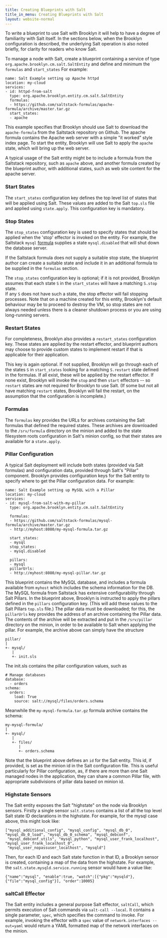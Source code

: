 ```yaml
---
title: Creating Blueprints with Salt
title_in_menu: Creating Blueprints with Salt
layout: website-normal
---
```


To write a blueprint to use Salt with Brooklyn it will help to have a degree of familiarity with Salt itself. In the 
sections below, when the Brooklyn configuration is described, the underlying Salt operation is also noted briefly, for 
clarity for readers who know Salt.

To manage a node with Salt, create a blueprint containing a service of type `org.apache.brooklyn.cm.salt.SaltEntity`
and define and minimum the `formulas` and `start_states` 
For example:

    name: Salt Example setting up Apache httpd
    location: my-cloud
    services:
    - id: httpd-from-salt
      type: org.apache.brooklyn.entity.cm.salt.SaltEntity
      formulas:
      - https://github.com/saltstack-formulas/apache-formula/archive/master.tar.gz
      start_states:
      - apache
    
This example specifies that Brooklyn should use Salt to download the `apache-formula` from the Saltstack repository on
Github. The apache formula contains the Apache web server with a simple "it worked" style index page. To start the 
entity, Brooklyn will use Salt to apply the `apache` state, which will bring up the web server.

A typical usage of the Salt entity might be to include a formula from the Saltstack repository, such as `apache` above,
and another formula created by the blueprint author, with additional states, such as web site content for the apache 
server.

### Start States

The `start_states` configuration key defines the top level list of states that will be applied using Salt.  These values
are added to the Salt `top.sls` file and applied using `state.apply`.  This configuration key is mandatory.

### Stop States

The `stop_states` configuration key is used to specify states that should be applied when the 'stop' effector
is invoked on the entity.  For example, the Saltstack `mysql` [formula](https://github.com/saltstack-formulas/mysql-formula)
supplies a state `mysql.disabled` that will shut down the database server.

If the Saltstack formula does not supply a suitable stop state, the blueprint author can create a suitable state and
include it in an additional formula to be supplied in the `formulas` section. 

The `stop_states` configuration key is optional; 
if it is not provided, Brooklyn assumes that each state `S` in the `start_states` will have a matching `S.stop` state.  
If any `S` does not have such a state, the stop effector will fail stopping processes.
Note that on a machine created for this entity, Brooklyn's default behaviour may be to proceed to destroy the VM,
so stop states are not always needed unless there is a cleaner shutdown process or you are using long-running servers.


### Restart States

For completeness, Brooklyn also provides a `restart_states` configuration key. These states are applied by the restart
effector, and blueprint authors may choose to provide custom states to implement restart if that is applicable for their
application. 

This key is again optional.
If not supplied, Brooklyn will go through each of the states `S` in `start_states` 
looking for a matching `S.restart` state defined in the formulas.
If all exist, these will be applied by the restart effector. 
If none exist, Brooklyn will invoke the `stop` and then `start` effectors -- 
so `restart` states are not required for Brooklyn to use Salt.
(If some but not all have matching `restart` states, 
Brooklyn will fail the restart, on the assumption that the configuration is incomplete.)   

### Formulas

The `formulas` key provides the URLs for archives containing the Salt formulas that defined the required states. These
archives are downloaded to the `/srv/formula` directory on the minion and added to the state filesystem roots 
configuration in Salt's minion config, so that their states are available for a `state.apply`.

### Pillar Configuration

A typical Salt deployment will include both states (provided via Salt formulas) and configuration data, provided through 
Salt's "Pillar" component.  Brooklyn provides configuration keys for the Salt entity to specify where to get the Pillar
configuration data.  For example:

    name: Salt Example setting up MySQL with a Pillar
    location: my-cloud
    services:
    - id: mysql-from-salt-with-my-pillar
      type: org.apache.brooklyn.entity.cm.salt.SaltEntity
    
      formulas:
      - https://github.com/saltstack-formulas/mysql-formula/archive/master.tar.gz
      - http://myhost:8080/my-mysql-formula.tar.gz
    
      start_states:
      - mysql
      stop_states: 
      - mysql.disabled
    
      pillars: 
      - mysql
      pillarUrls:
      - http://myhost:8080/my-mysql-pillar.tar.gz


This blueprint contains the MySQL database, and includes a formula available from `myhost` which includes the schema
information for the DB. The MySQL formula from Saltstack has extensive configurability through Salt Pillars. In the 
blueprint above, Brooklyn is instructed to apply the pillars defined in the `pillars` configuration key.  (This will 
add these values to the Salt Pillars `top.sls` file.)  The pillar data must be downloaded; for this, the `pillarUrls` key
provides the address of an archive containing the Pillar data.  The contents of the archive will be extracted and put
in the `/srv/pillar` directory on the minion, in order to be available to Salt when applying the pillar. For example,
the archive above can simply have the structure

    pillar/
    |
    +- mysql/
       |
       +- init.sls

The init.sls contains the pillar configuration values, such as 

    # Manage databases
    database:
      - orders
    schema:
      orders:
        load: True
        source: salt://mysql/files/orders.schema

Meanwhile the `my-mysql-formula.tar.gz` formula archive contains the schema:

    my-mysql-formula/
    |
    +- mysql/
       |
       +- files/
          |
          +- orders.schema

Note that the blueprint above defines an `id` for the Salt entity.  This id, if provided, is set as the minion id in
the Salt configuration file.  This is useful particularly for Pillar configuration, as, if there are more than one 
Salt managed nodes in the application, they can share a common Pillar file, with appropriate subdivisions of pillar 
data based on minion id.

### Highstate Sensors

The Salt entity exposes the Salt "highstate" on the node via Brooklyn sensors.  Firstly a single sensor `salt.states` 
contains a list of all the top level Salt state ID declarations in the highstate.  For example, for the mysql case 
above, this might look like:

    ["mysql_additional_config", "mysql_config", "mysql_db_0", "mysql_db_0_load", "mysql_db_0_schema", "mysql_debconf",
     "mysql_debconf_utils", "mysql_python", "mysql_user_frank_localhost", "mysql_user_frank_localhost_0", 
     "mysql_user_nopassuser_localhost", "mysqld"]

Then, for each ID and each Salt state function in that ID, a Brooklyn sensor is created, containing a map of the data
from the highstate.  For example, the `salt.state.mysqld.service.running` sensor would have a value like:

    {"name":"mysql", "enable":true, "watch":[{"pkg":"mysqld"}, {"file":"mysql_config"}], "order":10005}


### saltCall Effector

The Salt entity includes a general purpose Salt effector, `saltCall`, which permits execution of Salt commands via
`salt-call --local`.  It contains a single parameter, `spec`, which specifies the command to invoke.  For example, 
invoking the effector with a `spec` value of `network.interfaces --out=yaml` would return a YAML formatted map of the 
network interfaces on the minion.

